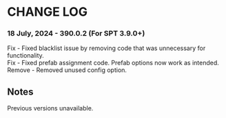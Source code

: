 # CHANGE LOG



### 18 July, 2024 - 390.0.2 (For SPT 3.9.0+)

Fix - Fixed blacklist issue by removing code that was unnecessary for functionality.</br>
Fix - Fixed prefab assignment code. Prefab options now work as intended.</br>
Remove - Removed unused config option.</br>


## Notes

Previous versions unavailable.